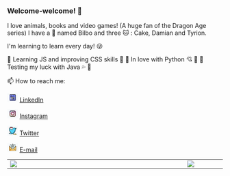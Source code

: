 
### Welcome-welcome! 👋

I love animals, books and video games! (A huge fan of the Dragon Age series) 
I have a :dog: named Bilbo and three :cat: : Cake, Damian and Tyrion.

I'm learning to learn every day! :stuck_out_tongue_winking_eye:

:bookmark_tabs: Learning JS and improving CSS skills :bookmark_tabs: 
:bookmark_tabs: In love with Python 💘 :bookmark_tabs:
:bookmark_tabs: Testing my luck with Java :sweat_drops: :bookmark_tabs:



📫 How to reach me:

<a href="https://www.linkedin.com/in/priscila-marinovic-5bb18960"><img src="https://github.com/primarinovic/primarinovic/blob/main/IMG/linkedin.png?raw=true" width="25"></img></a> [LinkedIn](https://www.linkedin.com/in/priscila-marinovic-5bb18960) 

<a href="https://www.instagram.com/pri_sonata/"><img src="https://github.com/primarinovic/primarinovic/blob/main/IMG/IG.png?raw=true" width="25"></img></a> [Instagram](https://www.instagram.com/pri_sonata/) 

<a href="https://twitter.com/lost_sonata"><img src="https://github.com/primarinovic/primarinovic/blob/main/IMG/twitter.png?raw=true" width="25"></img></a> [Twitter](https://twitter.com/lost_sonata) 

<a href="mailto:primarinovic@gmail.com"><img src="https://github.com/primarinovic/primarinovic/blob/main/IMG/email.png?raw=true" width="25"></img></a> [E-mail](mailto:primarinovic@gmail.com)

<center>
    
<table>
    <tr>
        <td><img width="400px" align="left" src="https://github-readme-stats.vercel.app/api/top-langs/?username=primarinovic&hide=html&layout=compact&theme=buefy" /></td>
        <td><img width="495px" align="left" src="https://github-readme-stats.vercel.app/api?username=primarinovic&theme=buefy"/></td>
    </tr>   
</table>

</center>   

<!--
**primarinovic/primarinovic** is a ✨ _special_ ✨ repository because its `README.md` (this file) appears on your GitHub profile.

Here are some ideas to get you started:

- 🔭 I’m currently working on ...
- 🌱 I’m currently learning ...
- 👯 I’m looking to collaborate on ...
- 🤔 I’m looking for help with ...
- 💬 Ask me about ...
- 📫 How to reach me: ...
- 😄 Pronouns: ...
- ⚡ Fun fact: ...
-->
